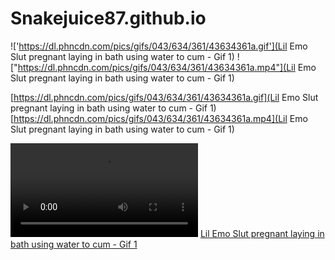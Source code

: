 # Snakejuice87.github.io

!['https://dl.phncdn.com/pics/gifs/043/634/361/43634361a.gif'](Lil Emo Slut pregnant laying in bath using water to cum - Gif 1)
!["https://dl.phncdn.com/pics/gifs/043/634/361/43634361a.mp4"](Lil Emo Slut pregnant laying in bath using water to cum - Gif 1)


[https://dl.phncdn.com/pics/gifs/043/634/361/43634361a.gif](Lil Emo Slut pregnant laying in bath using water to cum - Gif 1)
[https://dl.phncdn.com/pics/gifs/043/634/361/43634361a.mp4](Lil Emo Slut pregnant laying in bath using water to cum - Gif 1)

<video style="width: 300px; height: auto;" src="https://dl.phncdn.com/pics/gifs/043/634/361/43634361a.mp4" controls="" loop="" unmuted="" autoplay=""></video>
<a href="https://www.pornhub.com/gif/43634361" target="_blank">
<span title>Lil Emo Slut pregnant laying in bath using water to cum - Gif 1</span>
</a>
